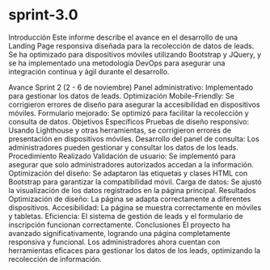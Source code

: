 # sprint-3.0
Introducción
Este informe describe el avance en el desarrollo de una Landing Page responsiva diseñada para la recolección de datos de leads. Se ha optimizado para dispositivos móviles utilizando Bootstrap y JQuery, y se ha implementado una metodología DevOps para asegurar una integración continua y ágil durante el desarrollo.

Avance
Sprint 2 (2 - 6 de noviembre)
Panel administrativo: Implementado para gestionar los datos de leads.
Optimización Mobile-Friendly: Se corrigieron errores de diseño para asegurar la accesibilidad en dispositivos móviles.
Formulario mejorado: Se optimizó para facilitar la recolección y consulta de datos.
Objetivos Específicos
Pruebas de diseño responsivo: Usando Lighthouse y otras herramientas, se corrigieron errores de presentación en dispositivos móviles.
Desarrollo del panel de consulta: Los administradores pueden gestionar y consultar los datos de los leads.
Procedimiento Realizado
Validación de usuario: Se implementó para asegurar que solo administradores autorizados accedan a la información.
Optimización del diseño: Se adaptaron las etiquetas y clases HTML con Bootstrap para garantizar la compatibilidad móvil.
Carga de datos: Se ajustó la visualización de los datos registrados en la página principal.
Resultados
Optimización de diseño: La página se adapta correctamente a diferentes dispositivos.
Accesibilidad: La página se muestra correctamente en móviles y tabletas.
Eficiencia: El sistema de gestión de leads y el formulario de inscripción funcionan correctamente.
Conclusiones
El proyecto ha avanzado significativamente, logrando una página completamente responsiva y funcional. Los administradores ahora cuentan con herramientas eficaces para gestionar los datos de los leads, optimizando la recolección de información.
